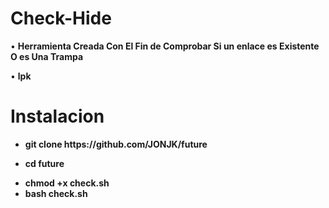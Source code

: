 # Check-Hide
• <strong>  Herramienta Creada Con El Fin de Comprobar Si un enlace es Existente O es Una Trampa </strong>

• <strong> lpk </strong>

# Instalacion
<b>
<ul>
<li>
git clone https://github.com/JONJK/future
</li>

 <li>


cd future
</li>
<li>
chmod +x check.sh

</li>
<li>
bash check.sh
</li>

</b></ul>



